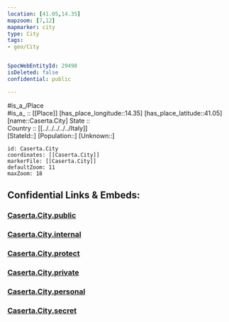 ```yaml
---
location: [41.05,14.35] 
mapzoom: [7,12] 
mapmarker: city 
type: City
tags:
- geo/City


SpocWebEntityId: 29498
isDeleted: false
confidential: public

---
```

#is_a_/Place  
#is_a_ :: [[Place]] 
[has_place_longitude::14.35] 
[has_place_latitude::41.05] 
[name::Caserta.City] 
State ::  
Country :: [[../../../../../Italy]]  
[StateId::] 
[Population::] 
[Unknown::] 


```leaflet
id: Caserta.City
coordinates: [[Caserta.City]] 
markerFile: [[Caserta.City]] 
defaultZoom: 11 
maxZoom: 18
```


## Confidential Links & Embeds: 

### [Caserta.City.public](/_public/\Earth\Continent\Europe\Europe~South\Italy\regions~Italy\Campania\Caserta.Province\CityCaserta.City.public.md) 

### [Caserta.City.internal](/_internal/\Earth\Continent\Europe\Europe~South\Italy\regions~Italy\Campania\Caserta.Province\CityCaserta.City.internal.md) 

### [Caserta.City.protect](/_protect/\Earth\Continent\Europe\Europe~South\Italy\regions~Italy\Campania\Caserta.Province\CityCaserta.City.protect.md) 

### [Caserta.City.private](/_private/\Earth\Continent\Europe\Europe~South\Italy\regions~Italy\Campania\Caserta.Province\CityCaserta.City.private.md) 

### [Caserta.City.personal](/_personal/\Earth\Continent\Europe\Europe~South\Italy\regions~Italy\Campania\Caserta.Province\CityCaserta.City.personal.md) 

### [Caserta.City.secret](/_secret/\Earth\Continent\Europe\Europe~South\Italy\regions~Italy\Campania\Caserta.Province\CityCaserta.City.secret.md)


